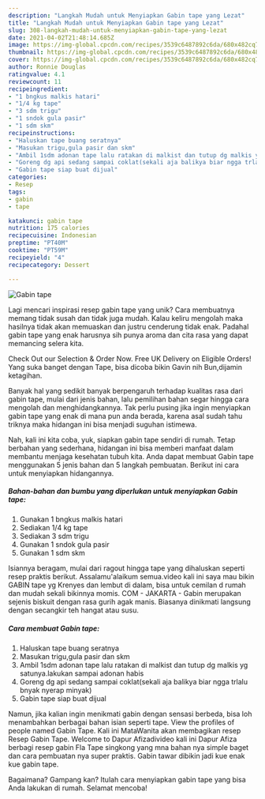 ```yaml
---
description: "Langkah Mudah untuk Menyiapkan Gabin tape yang Lezat"
title: "Langkah Mudah untuk Menyiapkan Gabin tape yang Lezat"
slug: 308-langkah-mudah-untuk-menyiapkan-gabin-tape-yang-lezat
date: 2021-04-02T21:48:14.685Z
image: https://img-global.cpcdn.com/recipes/3539c6487892c6da/680x482cq70/gabin-tape-foto-resep-utama.jpg
thumbnail: https://img-global.cpcdn.com/recipes/3539c6487892c6da/680x482cq70/gabin-tape-foto-resep-utama.jpg
cover: https://img-global.cpcdn.com/recipes/3539c6487892c6da/680x482cq70/gabin-tape-foto-resep-utama.jpg
author: Ronnie Douglas
ratingvalue: 4.1
reviewcount: 11
recipeingredient:
- "1 bngkus malkis hatari"
- "1/4 kg tape"
- "3 sdm trigu"
- "1 sndok gula pasir"
- "1 sdm skm"
recipeinstructions:
- "Haluskan tape buang seratnya"
- "Masukan trigu,gula pasir dan skm"
- "Ambil 1sdm adonan tape lalu ratakan di malkist dan tutup dg malkis yg satunya.lakukan sampai adonan habis"
- "Goreng dg api sedang sampai coklat(sekali aja balikya biar ngga trlalu bnyak nyerap minyak)"
- "Gabin tape siap buat dijual"
categories:
- Resep
tags:
- gabin
- tape

katakunci: gabin tape 
nutrition: 175 calories
recipecuisine: Indonesian
preptime: "PT40M"
cooktime: "PT59M"
recipeyield: "4"
recipecategory: Dessert

---
```



![Gabin tape](https://img-global.cpcdn.com/recipes/3539c6487892c6da/680x482cq70/gabin-tape-foto-resep-utama.jpg)

Lagi mencari inspirasi resep gabin tape yang unik? Cara membuatnya memang tidak susah dan tidak juga mudah. Kalau keliru mengolah maka hasilnya tidak akan memuaskan dan justru cenderung tidak enak. Padahal gabin tape yang enak harusnya sih punya aroma dan cita rasa yang dapat memancing selera kita.

Check Out our Selection &amp; Order Now. Free UK Delivery on Eligible Orders! Yang suka banget dengan Tape, bisa dicoba bikin Gavin nih Bun,dijamin ketagihan.

Banyak hal yang sedikit banyak berpengaruh terhadap kualitas rasa dari gabin tape, mulai dari jenis bahan, lalu pemilihan bahan segar hingga cara mengolah dan menghidangkannya. Tak perlu pusing jika ingin menyiapkan gabin tape yang enak di mana pun anda berada, karena asal sudah tahu triknya maka hidangan ini bisa menjadi suguhan istimewa.


Nah, kali ini kita coba, yuk, siapkan gabin tape sendiri di rumah. Tetap berbahan yang sederhana, hidangan ini bisa memberi manfaat dalam membantu menjaga kesehatan tubuh kita. Anda dapat membuat Gabin tape menggunakan 5 jenis bahan dan 5 langkah pembuatan. Berikut ini cara untuk menyiapkan hidangannya.

<!--inarticleads1-->

##### Bahan-bahan dan bumbu yang diperlukan untuk menyiapkan Gabin tape:

1. Gunakan 1 bngkus malkis hatari
1. Sediakan 1/4 kg tape
1. Sediakan 3 sdm trigu
1. Gunakan 1 sndok gula pasir
1. Gunakan 1 sdm skm


Isiannya beragam, mulai dari ragout hingga tape yang dihaluskan seperti resep praktis berikut. Assalamu&#39;alaikum semua.video kali ini saya mau bikin GABIN tape yg Krenyes dan lembut di dalam, bisa untuk cemilan d rumah dan mudah sekali bikinnya momis. COM - JAKARTA - Gabin merupakan sejenis biskuit dengan rasa gurih agak manis. Biasanya dinikmati langsung dengan secangkir teh hangat atau susu. 

<!--inarticleads2-->

##### Cara membuat Gabin tape:

1. Haluskan tape buang seratnya
1. Masukan trigu,gula pasir dan skm
1. Ambil 1sdm adonan tape lalu ratakan di malkist dan tutup dg malkis yg satunya.lakukan sampai adonan habis
1. Goreng dg api sedang sampai coklat(sekali aja balikya biar ngga trlalu bnyak nyerap minyak)
1. Gabin tape siap buat dijual


Namun, jika kalian ingin menikmati gabin dengan sensasi berbeda, bisa loh menambahkan berbagai bahan isian seperti tape. View the profiles of people named Gabin Tape. Kali ini MataWanita akan membagikan resep Resep Gabin Tape. Welcome to Dapur Afizadivideo kali ini Dapur Afiza berbagi resep gabin Fla Tape singkong yang mna bahan nya simple baget dan cara pembuatan nya super praktis. Gabin tawar dibikin jadi kue enak kue gabin tape. 

Bagaimana? Gampang kan? Itulah cara menyiapkan gabin tape yang bisa Anda lakukan di rumah. Selamat mencoba!
